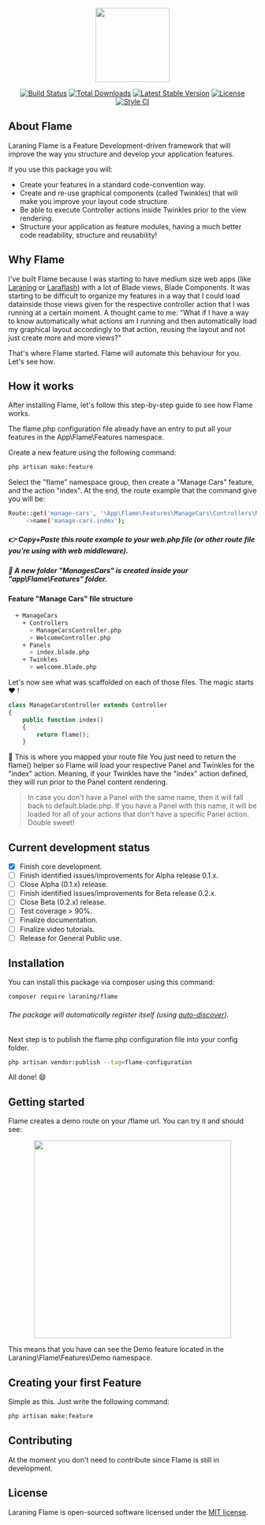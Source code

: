 <p align="center"><img src="https://flame.laraning.com/assets/logos/logo-deploy.jpg" width="150"></p>

<p align="center">
<a href="https://travis-ci.org/laraning/flame"><img src="https://travis-ci.org/laraning/flame.svg" alt="Build Status"></a>
<a href="https://packagist.org/packages/laraning/flame"><img src="https://poser.pugx.org/laraning/flame/d/total.svg" alt="Total Downloads"></a>
<a href="https://packagist.org/packages/laraning/flame"><img src="https://poser.pugx.org/laraning/flame/v/stable.svg" alt="Latest Stable Version"></a>
<a href="https://packagist.org/packages/laraning/flame"><img src="https://poser.pugx.org/laraning/flame/license.svg" alt="License"></a>
<a href="https://github.styleci.io/repos/145177976"><img src="https://github.styleci.io/repos/145177976/shield" alt="Style CI"></a>
</p>

## About Flame

Laraning Flame is a Feature Development-driven framework that will improve the way you structure and
develop your application features.

If you use this package you will:
* Create your features in a standard code-convention way.
* Create and re-use graphical components (called Twinkles) that will make you improve your layout code structure.
* Be able to execute Controller actions inside Twinkles prior to the view rendering.
* Structure your application as feature modules, having a much better code readability, structure and reusability!

## Why Flame

I've built Flame because I was starting to have medium size web apps (like [Laraning](https://www.laraning.com) or [Laraflash](https://www.laraflash.com)) with a lot of Blade views, Blade Components.
It was starting to be difficult to organize my features in a way that I could load datainside those views given for the respective controller action that I was running at a certain moment.
A thought came to me: "What if I have a way to know automatically what actions am I running and then automatically load my graphical
layout accordingly to that action, reusing the layout and not just create more and more views?"

That's where Flame started. Flame will automate this behaviour for you. Let's see how.

## How it works

After installing Flame, let's follow this step-by-step guide to see how Flame works.

The flame.php configuration file already have an entry to put all your features in the App\Flame\Features namespace.

Create a new feature using the following command:

```bash
php artisan make:feature
```

Select the "flame" namespace group, then create a "Manage Cars" feature, and the action "index".
At the end, the route example that the command give you will be:

```bash
Route::get('manage-cars', '\App\Flame\Features\ManageCars\Controllers\ManageCarsController@index')
     ->name('manage-cars.index');
```

##### :point_right: Copy+Paste this route example to your web.php file (or other route file you're using with web middleware).

##### :floppy_disk: A new folder "ManagesCars" is created inside your "app\Flame\Features" folder.

#### Feature "Manage Cars" file structure

```bash
  + ManageCars
    + Controllers
      > ManageCarsController.php
      > WelcomeController.php
    + Panels
      > index.blade.php
    + Twinkles
      > welcome.blade.php
```

Let's now see what was scaffolded on each of those files. The magic starts :heart: !

```php
class ManageCarsController extends Controller
{
    public function index()
    {
        return flame();
    }
```

 :tada: This is where you mapped your route file You just need to return the flame() helper so Flame will load your respective
Panel and Twinkles for the "index" action. Meaning, if your Twinkles have the "index" action defined, they will run prior
to the Panel content rendering.

> In case you don't have a Panel with the same name, then it will fall back to default.blade.php. If you have a Panel with this name, it will be loaded for all of your actions that don't have a specific Panel action. Double sweet!

## Current development status
- [x] Finish core development.
- [ ] Finish identified issues/improvements for Alpha release 0.1.x.
- [ ] Close Alpha (0.1.x) release.
- [ ] Finish identified issues/improvements for Beta release 0.2.x.
- [ ] Close Beta (0.2.x) release.
- [ ] Test coverage > 90%.
- [ ] Finalize documentation.
- [ ] Finalize video tutorials.
- [ ] Release for General Public use.

## Installation

You can install this package via composer using this command:

```bash
composer require laraning/flame
```

###### The package will automatically register itself (using [auto-discover](https://laravel-news.com/package-auto-discovery)).

Next step is to publish the flame.php configuration file into your config folder.

```bash
php artisan vendor:publish --tag=flame-configuration
```

All done! :smile:

## Getting started

Flame creates a demo route on your /flame url. You can try it and should see:
<p align="center"><img src="https://flame.laraning.com/assets/github/preview.jpg" width="400"></p>

This means that you have can see the Demo feature located in the Laraning\Flame\Features\Demo namespace.

## Creating your first Feature

Simple as this. Just write the following command:

```bash
php artisan make:feature
```

## Contributing

At the moment you don't need to contribute since Flame is still in development.

## License

Laraning Flame is open-sourced software licensed under the [MIT license](https://opensource.org/licenses/MIT).